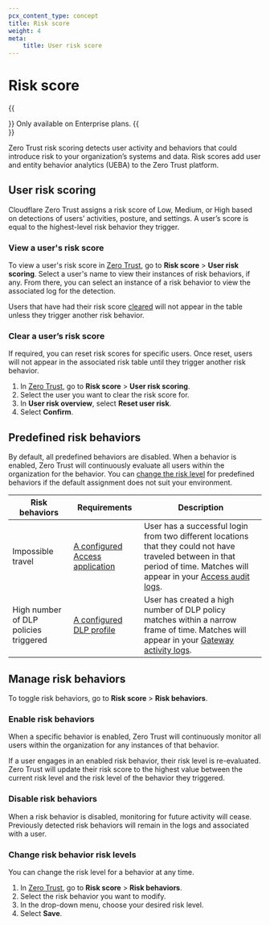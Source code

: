 ```yaml
---
pcx_content_type: concept
title: Risk score
weight: 4
meta:
    title: User risk score
---
```


# Risk score

{{<Aside type="note">}}
Only available on Enterprise plans.
{{</Aside>}}

Zero Trust risk scoring detects user activity and behaviors that could introduce risk to your organization’s systems and data. Risk scores add user and entity behavior analytics (UEBA) to the Zero Trust platform.

## User risk scoring

Cloudflare Zero Trust assigns a risk score of Low, Medium, or High based on detections of users’ activities, posture, and settings. A user’s score is equal to the highest-level risk behavior they trigger.

### View a user's risk score

To view a user's risk score in [Zero Trust](https://one.dash.cloudflare.com/), go to **Risk score** > **User risk scoring**. Select a user's name to view their instances of risk behaviors, if any. From there, you can select an instance of a risk behavior to view the associated log for the detection.

Users that have had their risk score [cleared](#clear-a-users-risk-score) will not appear in the table unless they trigger another risk behavior.

### Clear a user’s risk score

If required, you can reset risk scores for specific users. Once reset, users will not appear in the associated risk table until they trigger another risk behavior.

1. In [Zero Trust](https://one.dash.cloudflare.com/), go to **Risk score** > **User risk scoring**.
2. Select the user you want to clear the risk score for.
3. In **User risk overview**, select **Reset user risk**.
4. Select **Confirm**.

## Predefined risk behaviors

By default, all predefined behaviors are disabled. When a behavior is enabled, Zero Trust will continuously evaluate all users within the organization for the behavior. You can [change the risk level](#change-risk-behavior-risk-levels) for predefined behaviors if the default assignment does not suit your environment.

| Risk behaviors                        | Requirements                                                                            | Description                                                                                                                                                                                                            |
| ------------------------------------- | --------------------------------------------------------------------------------------- | ---------------------------------------------------------------------------------------------------------------------------------------------------------------------------------------------------------------------- |
| Impossible travel                     | [A configured Access application](/cloudflare-one/applications/)                        | User has a successful login from two different locations that they could not have traveled between in that period of time. Matches will appear in your [Access audit logs](/cloudflare-one/insights/logs/audit-logs/). |
| High number of DLP policies triggered | [A configured DLP profile](/cloudflare-one/policies/data-loss-prevention/dlp-profiles/) | User has created a high number of DLP policy matches within a narrow frame of time. Matches will appear in your [Gateway activity logs](/cloudflare-one/insights/logs/gateway-logs/).                                  |

## Manage risk behaviors

To toggle risk behaviors, go to **Risk score** > **Risk behaviors**.

### Enable risk behaviors

When a specific behavior is enabled, Zero Trust will continuously monitor all users within the organization for any instances of that behavior.

If a user engages in an enabled risk behavior, their risk level is re-evaluated. Zero Trust will update their risk score to the highest value between the current risk level and the risk level of the behavior they triggered.

### Disable risk behaviors

When a risk behavior is disabled, monitoring for future activity will cease. Previously detected risk behaviors will remain in the logs and associated with a user.

### Change risk behavior risk levels

You can change the risk level for a behavior at any time.

1. In [Zero Trust](https://one.dash.cloudflare.com/), go to **Risk score** > **Risk behaviors**.
2. Select the risk behavior you want to modify.
3. In the drop-down menu, choose your desired risk level.
4. Select **Save**.
